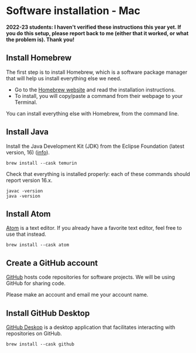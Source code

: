 # Software installation - Mac

__2022-23 students: I haven't verified these instructions this year yet.
If you do this setup, please report back to me (either that it worked,
or what the problem is).  Thank you!__


## Install Homebrew

The first step is to install Homebrew, which is a software package manager that
will help us install everything else we need.

- Go to the [Homebrew website](https://brew.sh/) and read the installation instructions.
- To install, you will copy/paste a command from their webpage to your Terminal.

You can install everything else with Homebrew, from the command line.


## Install Java

Install the Java Development Kit (JDK) from the Eclipse Foundation
(latest version, 16)
([info](https://formulae.brew.sh/cask/temurin)). 

```
brew install --cask temurin
```

Check that everything is installed properly: each of these commands should
report version 16.x.

```
javac -version
java -version
```

## Install Atom

[Atom](https://atom.io/) is a text editor.  If you already have a favorite text
editor, feel free to use that instead.

```
brew install --cask atom
```


## Create a GitHub account

[GitHub](https://github.com/) hosts code repositories for software projects.
We will be using GitHub for sharing code.

Please make an account and email me your account name.


## Install GitHub Desktop

[GitHub Deskop](https://desktop.github.com/) is a desktop application
that facilitates interacting with repositories on GitHub.

```
brew install --cask github
```

